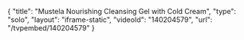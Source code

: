 {
    "title": "Mustela Nourishing Cleansing Gel with Cold Cream",
    "type": "solo",
    "layout": "iframe-static",
    "videoId": "140204579",
    "url": "\/tvpembed\/140204579"
}